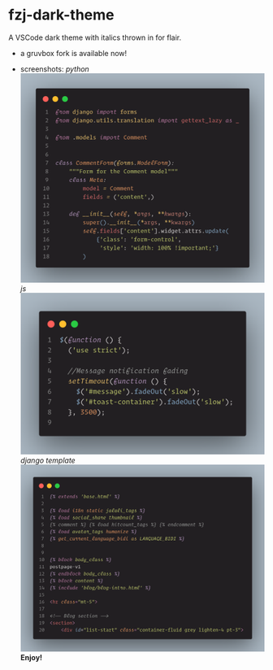 # fzj-dark-theme

A VSCode dark theme with italics thrown in for flair.

- a gruvbox fork is available now!

- screenshots:
  _python_
  ![python screenshot](./img/python.png)
  _js_
  ![js screenshot](./img/js.png)
  _django template_
  ![django-template screenshot](./img/django-template.png)
  **Enjoy!**
